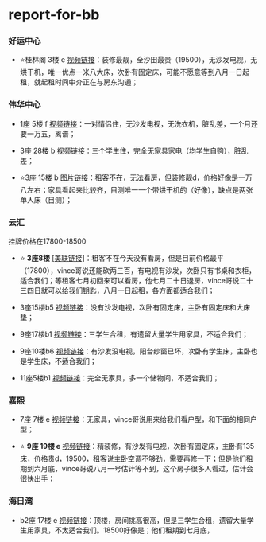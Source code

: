 # report-for-bb

### 好运中心

- :star:桂林阁 3楼 e [视频链接](https://drive.google.com/file/d/1Sa4JxT7uRYN8uqYK9AJXPwQpyOqVXySD/view?usp=drive_link)：装修最靓，全沙田最贵（19500），无沙发电视，无烘干机，唯一优点一米八大床，次卧有固定床，可能不愿意等到八月一日起租，就起租时间中介正在与房东沟通；

### 伟华中心

- 1座 5楼 f [视频链接](https://drive.google.com/file/d/1aaGETlT3_uIZwwrxJgZdAfVD8TXT5pSL/view?usp=drive_link)：一对情侣住，无沙发电视，无洗衣机，脏乱差，一个月还要一万五，离谱；

- 3座 28楼 b [视频链接](https://drive.google.com/file/d/1q15fzN0uoUSOQART6udJ44O_4gSY7sbI/view?usp=drive_link)：三个学生住，完全无家具家电（均学生自购），脏乱差；

- :star:3座 15楼 b [图片链接](https://drive.google.com/drive/folders/1ls_0C4-8GdhA99rBpu_6S-rH2TyKXm9T?usp=drive_link)：租客不在，无法看房，但装修靓d，价格好像是一万八左右；家具看起来比较齐，目测唯一一个带烘干机的（好像），缺点是两张单人床（目测）；

### 云汇
挂牌价格在17800-18500

- :star: **3座8楼** [[美联链接]](https://www.midland.com.hk/zh-cn/property/%E6%96%B0%E7%95%8C-%E7%99%BD%E7%9F%B3%E8%A7%92-%E4%BA%91%E6%BB%991%E6%9C%9F3%E5%BA%A7%E4%B8%AD%E5%B1%82B6%E5%AE%A4-M351807439)：租客不在今天没有看房，但是目前价格最平（17800），vince哥说还能砍两三百，有电视有沙发，次卧只有书桌和衣柜，适合我们；等租客七月初回来可以看房，他七月二十日退房，vince哥说二十三四日就可以给我们钥匙，八月一日起租，各方面都适合我们；

- 3座15楼b5 [视频链接](https://drive.google.com/file/d/1RAwk3WW1RXSjsLViKsWDbU4Nk4de9HRe/view?usp=drive_link)：没有沙发电视，次卧有固定床，主卧有固定床和大床垫；

- 9座17楼b1 [视频链接](https://drive.google.com/file/d/1k0qb4z8bXff3B2hvjRTskHKVJUpwM9-2/view?usp=drive_link)：三学生合租，有遗留大量学生用家具，不适合我们；

- 9座10楼b6 [视频链接](https://drive.google.com/file/d/1PU2SDqXna1IIoyS6ByxgSdUPXSCndys1/view?usp=drive_link)：有沙发没电视，阳台纱窗已坏，次卧有学生床，主卧也是学生床，不适合我们；

- 11座5楼b1 [视频链接](https://drive.google.com/file/d/1w3YHQ5bsfs5ey1eIbVc0diOzaZhFRt2w/view?usp=drive_link)：完全无家具，多一个储物间，不适合我们；

### 嘉熙

- 7座 7楼 e [视频链接](https://drive.google.com/file/d/1bRBMuYTL4l8i-yZqaITEd7BfYI601cnl/view?usp=drive_link)：无家具，vince哥说用来给我们看户型，和下面的相同户型；

- :star: **9座 19楼 e** [视频链接](https://drive.google.com/file/d/1WUPcdSagxeWWJZeFAaX75XYQ4xvPsxa1/view?usp=drive_link)：精装修，有沙发有电视，次卧有固定床，主卧有135床，价格贵d，19500，租客说主卧空调不够劲，需要再修一下；但是他们租期到六月底，vince哥说八月一号估计等不到，这个房子很多人看过，估计会很快出手；

### 海日湾

- b2座 17楼 e [视频链接](https://drive.google.com/file/d/1NN6UbHjr9Q38_sAmsOzQemSVyOXCHXg1/view?usp=drive_link)：顶楼，房间挑高很高，但是三学生合租，遗留大量学生用家具，不太适合我们。18500好像是；他们租期到七月底，
